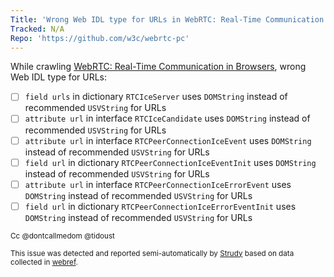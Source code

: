 ```yaml
---
Title: 'Wrong Web IDL type for URLs in WebRTC: Real-Time Communication in Browsers'
Tracked: N/A
Repo: 'https://github.com/w3c/webrtc-pc'
---
```


While crawling [WebRTC: Real-Time Communication in Browsers](https://w3c.github.io/webrtc-pc/), wrong Web IDL type for URLs:
* [ ] `field urls` in dictionary `RTCIceServer` uses `DOMString` instead of recommended `USVString` for URLs
* [ ] `attribute url` in interface `RTCIceCandidate` uses `DOMString` instead of recommended `USVString` for URLs
* [ ] `attribute url` in interface `RTCPeerConnectionIceEvent` uses `DOMString` instead of recommended `USVString` for URLs
* [ ] `field url` in dictionary `RTCPeerConnectionIceEventInit` uses `DOMString` instead of recommended `USVString` for URLs
* [ ] `attribute url` in interface `RTCPeerConnectionIceErrorEvent` uses `DOMString` instead of recommended `USVString` for URLs
* [ ] `field url` in dictionary `RTCPeerConnectionIceErrorEventInit` uses `DOMString` instead of recommended `USVString` for URLs

<sub>Cc @dontcallmedom @tidoust</sub>

<sub>This issue was detected and reported semi-automatically by [Strudy](https://github.com/w3c/strudy/) based on data collected in [webref](https://github.com/w3c/webref/).</sub>
